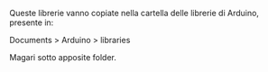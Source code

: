 Queste librerie vanno copiate nella cartella delle librerie di Arduino, presente in:

Documents > Arduino > libraries

Magari sotto apposite folder.